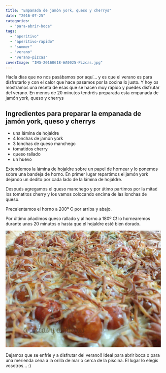 ```yaml
---
title: "Empanada de jamón york, queso y cherrys"
date: "2016-07-25"
categories:
  - "para-abrir-boca"
tags:
  - "aperitivo"
  - "aperitivo-rapido"
  - "summer"
  - "verano"
  - "verano-pizcas"
coverImage: "IMG-20160618-WA0025-Pizcas.jpg"
---
```


Hacía días que no nos pasábamos por aquí... y es que el verano es para disfrutarlo y con el calor que hace pasamos por la cocina lo justo. Y hoy os mostramos una receta de esas que se hacen muy rápido y puedes disfrutar del verano. En menos de 20 minutos tendréis preparada esta empanada de jamón york, queso y cherrys

## Ingredientes para preparar la empanada de jamón york, queso y cherrys

- una lámina de hojaldre
- 4 lonchas de jamón york
- 3 lonchas de queso manchego
- tomatidos cherry
- queso rallado
- un huevo

Extendemos la lámina de hojaldre sobre un papel de hornear y lo ponemos sobre una bandeja de horno. En primer lugar repartimos el jamón york dejando un dedito por cada lado de la lámina de hojaldre.

Después agregamos el queso manchego y por útimo partimos por la mitad los tomatitos cherry y los vamos colocando encima de las lonchas de queso.

Precalentamos el horno a 200º C por arriba y abajo.

Por último añadimos queso rallado y al horno a 180º C! lo hornearemos durante unos 20 minutos o hasta que el hojaldre esté bien dorado.

![empanada de jamón york, queso y cherrys (Pizcas)](images/IMG-20160618-WA0025-Pizcas.jpg)

Dejamos que se enfríe y a disfrutar del verano!! Ideal para abrir boca o para una merienda cena a la orilla de mar o cerca de la piscina. El lugar lo elegís vosotros... :)
